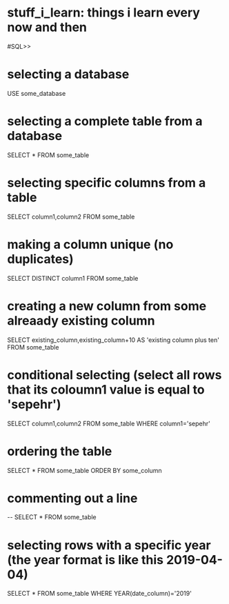 # stuff_i_learn: things i learn every now and then

#SQL>>
# selecting a database
USE some_database

# selecting a complete table from a database
SELECT * FROM some_table

# selecting specific columns from a table
SELECT column1,column2 FROM some_table

# making a column unique (no duplicates)
SELECT DISTINCT column1 FROM some_table

# creating a new column from some alreaady existing column
SELECT existing_column,existing_column+10 AS 'existing column plus ten' FROM some_table

# conditional selecting (select all rows that its coloumn1 value is equal to 'sepehr')
SELECT column1,column2 FROM some_table WHERE column1='sepehr'

# ordering the table 
SELECT * FROM some_table ORDER BY some_column

# commenting out a line
-- SELECT * FROM some_table

# selecting rows with a specific year (the year format is like this 2019-04-04)
SELECT * FROM some_table WHERE YEAR(date_column)='2019'
